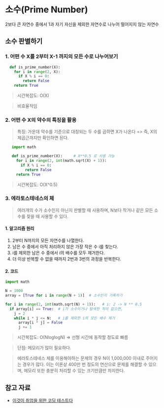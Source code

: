 # 소수(Prime Number)
2보다 큰 자연수 중에서 1과 자기 자신을 제외한 자연수로 나누어 떨어지지 않는 자연수


## 소수 판별하기
### 1. 어떤 수 X를 2부터 X-1 까지의 모든 수로 나누어보기
```python
  def is_prime_number(X):
    for i in range(2, X):
      if X % i == 0:
        return False
    return True
```
> 시간복잡도: O(X)

> 비효율적임

### 2. 어떤 수 X의 약수의 특징을 활용
> 특징: 가운데 약수를 기준으로 대칭되는 두 수를 곱하면 X가 나온다 => 즉, X의 제곱근까지만 확인하면 된다.

 ```python
    import math

    def is_prime_number(X):     # X**0.5 로 사용 가능 
      for i in range(2, int(math.sqrt(X) + 1)):
        if X % i == 0:
          return False
      return True
 ```
 > 시간복잡도: O(X^0.5)

### 3. 에라토스테네스의 체
> 여러개의 수가 소수인지 아닌지 판별할 때 사용하며, N보다 작거나 같은 모든 소수를 찾을 때 사용할 수 있다.

#### 1. 알고리즘 원리
1. 2부터 N까지의 모든 자연수를 나열한다.
2. 남은 수 중에서 아직 처리하지 않은 가장 작은 수 i를 찾는다.
3. i를 제외한 남은 수 중에서 i의 배수를 모두 제거한다.
4. 더 이상 반복할 수 없을 때까지 2번과 3번의 과정을 반복한다.

#### 2. 코드
```python
import math

N = 1000 
array = [True for i in range(N + 1)]  # 소수인지 기록하기

for i in range(2, int(math.sqrt(N) + 1)):   # i: 2 -> N ** 0.5
  if array[i] == True:  # i가 소수이거나 탐색한 적이 없으면,
    j = 2
    while i * j <= N:   # i를 제외한 i의 모든 배수 제거
      array[i * j] = False
      j += 1
```
> 시간복잡도: O(NloglogN) => 선형 시간에 동작할 정도로 빠름

> 단점: 메모리가 많이 필요하다.
 
> 에라토스테네스 체를 이용해야하는 문제의 경우 N이 1,000,000 이내로 주어지는 경우가 많다. 이는 이론상 400만 번 정도의 연산으로 문제를 해결할 수 있으며, 메모리 또한 충분히 처리할 수 있는 크기만큼만 차지한다.

## 참고 자료
- [이것이 취업을 위한 코딩 테스트다](http://www.yes24.com/Product/Goods/91433923)
